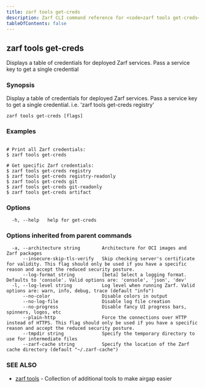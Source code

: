```yaml
---
title: zarf tools get-creds
description: Zarf CLI command reference for <code>zarf tools get-creds</code>.
tableOfContents: false
---
```


<!-- Page generated by Zarf; DO NOT EDIT -->

## zarf tools get-creds

Displays a table of credentials for deployed Zarf services. Pass a service key to get a single credential

### Synopsis

Display a table of credentials for deployed Zarf services. Pass a service key to get a single credential. i.e. 'zarf tools get-creds registry'

```
zarf tools get-creds [flags]
```

### Examples

```

# Print all Zarf credentials:
$ zarf tools get-creds

# Get specific Zarf credentials:
$ zarf tools get-creds registry
$ zarf tools get-creds registry-readonly
$ zarf tools get-creds git
$ zarf tools get-creds git-readonly
$ zarf tools get-creds artifact

```

### Options

```
  -h, --help   help for get-creds
```

### Options inherited from parent commands

```
  -a, --architecture string        Architecture for OCI images and Zarf packages
      --insecure-skip-tls-verify   Skip checking server's certificate for validity. This flag should only be used if you have a specific reason and accept the reduced security posture.
      --log-format string          [beta] Select a logging format. Defaults to 'console'. Valid options are: 'console', 'json', 'dev'
  -l, --log-level string           Log level when running Zarf. Valid options are: warn, info, debug, trace (default "info")
      --no-color                   Disable colors in output
      --no-log-file                Disable log file creation
      --no-progress                Disable fancy UI progress bars, spinners, logos, etc
      --plain-http                 Force the connections over HTTP instead of HTTPS. This flag should only be used if you have a specific reason and accept the reduced security posture.
      --tmpdir string              Specify the temporary directory to use for intermediate files
      --zarf-cache string          Specify the location of the Zarf cache directory (default "~/.zarf-cache")
```

### SEE ALSO

* [zarf tools](/commands/zarf_tools/)	 - Collection of additional tools to make airgap easier

